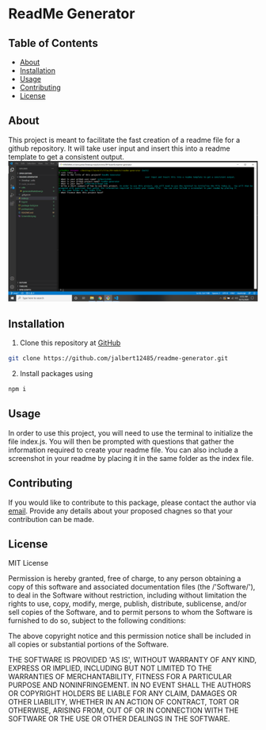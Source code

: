 # ReadMe Generator 
## Table of Contents 
 * [About](#About) 
 * [Installation](#Installation) 
 * [Usage](#Usage) 
 * [Contributing](#Contributing) 
 * [License](#License) 
  
## About 
 This project is meant to facilitate the fast creation of a readme file for a github repository. It will take user input and insert this into a readme template to get a consistent output. 
 ![](Screenshot.png) 
## Installation 
 1. Clone this repository at [GitHub](https://github.com/jalbert12485/readme-generator.git) 
```sh 
git clone https://github.com/jalbert12485/readme-generator.git
 ``` 
2. Install packages using 
```sh 
npm i
 ``` 
 
## Usage 
 In order to use this project, you will need to use the terminal to initialize the file index.js. You will then be prompted with questions that gather the information required to create your readme file. You can also include a screenshot in your readme by placing it in the same folder as the index file. 
## Contributing 
 If you would like to contribute to this package, please contact the author via [email](mailto:jalbert@carthage.edu).  Provide any details about your proposed chagnes so that your contribution can be made. 
## License 
 MIT License 
 
 Permission is hereby granted, free of charge, to any person obtaining a copy of this software and associated documentation files (the /'Software/'), to deal in the Software without restriction, including without limitation the rights to use, copy, modify, merge, publish, distribute, sublicense, and/or sell copies of the Software, and to permit persons to whom the Software is furnished to do so, subject to the following conditions: 
 
 The above copyright notice and this permission notice shall be included in all copies or substantial portions of the Software.  
  
 THE SOFTWARE IS PROVIDED 'AS IS', WITHOUT WARRANTY OF ANY KIND, EXPRESS OR IMPLIED, INCLUDING BUT NOT LIMITED TO THE WARRANTIES OF MERCHANTABILITY, FITNESS FOR A PARTICULAR PURPOSE AND NONINFRINGEMENT. IN NO EVENT SHALL THE AUTHORS OR COPYRIGHT HOLDERS BE LIABLE FOR ANY CLAIM, DAMAGES OR OTHER LIABILITY, WHETHER IN AN ACTION OF CONTRACT, TORT OR OTHERWISE, ARISING FROM,  OUT OF OR IN CONNECTION WITH THE SOFTWARE OR THE USE OR OTHER DEALINGS IN THE SOFTWARE. 
